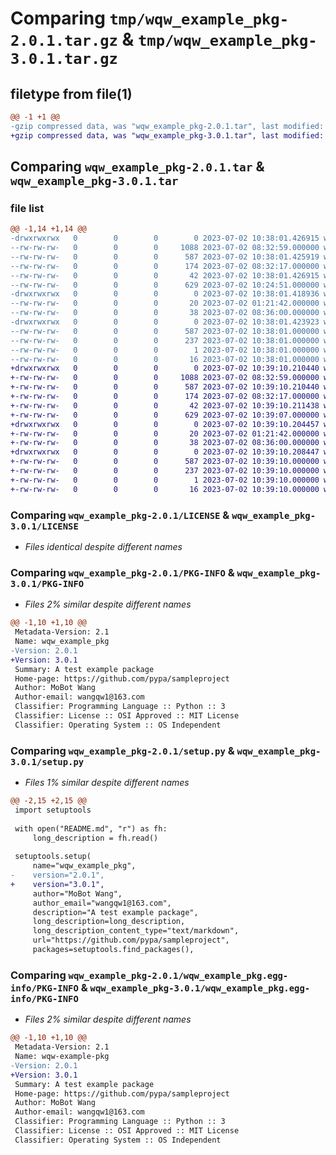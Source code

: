 # Comparing `tmp/wqw_example_pkg-2.0.1.tar.gz` & `tmp/wqw_example_pkg-3.0.1.tar.gz`

## filetype from file(1)

```diff
@@ -1 +1 @@
-gzip compressed data, was "wqw_example_pkg-2.0.1.tar", last modified: Sun Jul  2 10:38:01 2023, max compression
+gzip compressed data, was "wqw_example_pkg-3.0.1.tar", last modified: Sun Jul  2 10:39:10 2023, max compression
```

## Comparing `wqw_example_pkg-2.0.1.tar` & `wqw_example_pkg-3.0.1.tar`

### file list

```diff
@@ -1,14 +1,14 @@
-drwxrwxrwx   0        0        0        0 2023-07-02 10:38:01.426915 wqw_example_pkg-2.0.1/
--rw-rw-rw-   0        0        0     1088 2023-07-02 08:32:59.000000 wqw_example_pkg-2.0.1/LICENSE
--rw-rw-rw-   0        0        0      587 2023-07-02 10:38:01.425919 wqw_example_pkg-2.0.1/PKG-INFO
--rw-rw-rw-   0        0        0      174 2023-07-02 08:32:17.000000 wqw_example_pkg-2.0.1/README.md
--rw-rw-rw-   0        0        0       42 2023-07-02 10:38:01.426915 wqw_example_pkg-2.0.1/setup.cfg
--rw-rw-rw-   0        0        0      629 2023-07-02 10:24:51.000000 wqw_example_pkg-2.0.1/setup.py
-drwxrwxrwx   0        0        0        0 2023-07-02 10:38:01.418936 wqw_example_pkg-2.0.1/wqw_example_pkg/
--rw-rw-rw-   0        0        0       20 2023-07-02 01:21:42.000000 wqw_example_pkg-2.0.1/wqw_example_pkg/__init__.py
--rw-rw-rw-   0        0        0       38 2023-07-02 08:36:00.000000 wqw_example_pkg-2.0.1/wqw_example_pkg/addSome.py
-drwxrwxrwx   0        0        0        0 2023-07-02 10:38:01.423923 wqw_example_pkg-2.0.1/wqw_example_pkg.egg-info/
--rw-rw-rw-   0        0        0      587 2023-07-02 10:38:01.000000 wqw_example_pkg-2.0.1/wqw_example_pkg.egg-info/PKG-INFO
--rw-rw-rw-   0        0        0      237 2023-07-02 10:38:01.000000 wqw_example_pkg-2.0.1/wqw_example_pkg.egg-info/SOURCES.txt
--rw-rw-rw-   0        0        0        1 2023-07-02 10:38:01.000000 wqw_example_pkg-2.0.1/wqw_example_pkg.egg-info/dependency_links.txt
--rw-rw-rw-   0        0        0       16 2023-07-02 10:38:01.000000 wqw_example_pkg-2.0.1/wqw_example_pkg.egg-info/top_level.txt
+drwxrwxrwx   0        0        0        0 2023-07-02 10:39:10.210440 wqw_example_pkg-3.0.1/
+-rw-rw-rw-   0        0        0     1088 2023-07-02 08:32:59.000000 wqw_example_pkg-3.0.1/LICENSE
+-rw-rw-rw-   0        0        0      587 2023-07-02 10:39:10.210440 wqw_example_pkg-3.0.1/PKG-INFO
+-rw-rw-rw-   0        0        0      174 2023-07-02 08:32:17.000000 wqw_example_pkg-3.0.1/README.md
+-rw-rw-rw-   0        0        0       42 2023-07-02 10:39:10.211438 wqw_example_pkg-3.0.1/setup.cfg
+-rw-rw-rw-   0        0        0      629 2023-07-02 10:39:07.000000 wqw_example_pkg-3.0.1/setup.py
+drwxrwxrwx   0        0        0        0 2023-07-02 10:39:10.204457 wqw_example_pkg-3.0.1/wqw_example_pkg/
+-rw-rw-rw-   0        0        0       20 2023-07-02 01:21:42.000000 wqw_example_pkg-3.0.1/wqw_example_pkg/__init__.py
+-rw-rw-rw-   0        0        0       38 2023-07-02 08:36:00.000000 wqw_example_pkg-3.0.1/wqw_example_pkg/addSome.py
+drwxrwxrwx   0        0        0        0 2023-07-02 10:39:10.208447 wqw_example_pkg-3.0.1/wqw_example_pkg.egg-info/
+-rw-rw-rw-   0        0        0      587 2023-07-02 10:39:10.000000 wqw_example_pkg-3.0.1/wqw_example_pkg.egg-info/PKG-INFO
+-rw-rw-rw-   0        0        0      237 2023-07-02 10:39:10.000000 wqw_example_pkg-3.0.1/wqw_example_pkg.egg-info/SOURCES.txt
+-rw-rw-rw-   0        0        0        1 2023-07-02 10:39:10.000000 wqw_example_pkg-3.0.1/wqw_example_pkg.egg-info/dependency_links.txt
+-rw-rw-rw-   0        0        0       16 2023-07-02 10:39:10.000000 wqw_example_pkg-3.0.1/wqw_example_pkg.egg-info/top_level.txt
```

### Comparing `wqw_example_pkg-2.0.1/LICENSE` & `wqw_example_pkg-3.0.1/LICENSE`

 * *Files identical despite different names*

### Comparing `wqw_example_pkg-2.0.1/PKG-INFO` & `wqw_example_pkg-3.0.1/PKG-INFO`

 * *Files 2% similar despite different names*

```diff
@@ -1,10 +1,10 @@
 Metadata-Version: 2.1
 Name: wqw_example_pkg
-Version: 2.0.1
+Version: 3.0.1
 Summary: A test example package
 Home-page: https://github.com/pypa/sampleproject
 Author: MoBot Wang
 Author-email: wangqw1@163.com
 Classifier: Programming Language :: Python :: 3
 Classifier: License :: OSI Approved :: MIT License
 Classifier: Operating System :: OS Independent
```

### Comparing `wqw_example_pkg-2.0.1/setup.py` & `wqw_example_pkg-3.0.1/setup.py`

 * *Files 1% similar despite different names*

```diff
@@ -2,15 +2,15 @@
 import setuptools
 
 with open("README.md", "r") as fh:
     long_description = fh.read()
 
 setuptools.setup(
     name="wqw_example_pkg",
-    version="2.0.1",
+    version="3.0.1",
     author="MoBot Wang",
     author_email="wangqw1@163.com",
     description="A test example package",
     long_description=long_description,
     long_description_content_type="text/markdown",
     url="https://github.com/pypa/sampleproject",
     packages=setuptools.find_packages(),
```

### Comparing `wqw_example_pkg-2.0.1/wqw_example_pkg.egg-info/PKG-INFO` & `wqw_example_pkg-3.0.1/wqw_example_pkg.egg-info/PKG-INFO`

 * *Files 2% similar despite different names*

```diff
@@ -1,10 +1,10 @@
 Metadata-Version: 2.1
 Name: wqw-example-pkg
-Version: 2.0.1
+Version: 3.0.1
 Summary: A test example package
 Home-page: https://github.com/pypa/sampleproject
 Author: MoBot Wang
 Author-email: wangqw1@163.com
 Classifier: Programming Language :: Python :: 3
 Classifier: License :: OSI Approved :: MIT License
 Classifier: Operating System :: OS Independent
```

